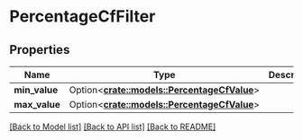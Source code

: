 # PercentageCfFilter

## Properties

Name | Type | Description | Notes
------------ | ------------- | ------------- | -------------
**min_value** | Option<[**crate::models::PercentageCfValue**](PercentageCFValue.md)> |  | [optional]
**max_value** | Option<[**crate::models::PercentageCfValue**](PercentageCFValue.md)> |  | [optional]

[[Back to Model list]](../README.md#documentation-for-models) [[Back to API list]](../README.md#documentation-for-api-endpoints) [[Back to README]](../README.md)


